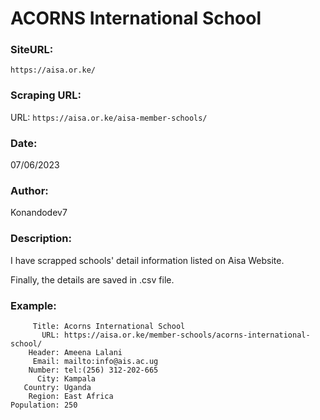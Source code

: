 # ACORNS International School
### SiteURL: 
`https://aisa.or.ke/`

### Scraping URL:

URL:  `https://aisa.or.ke/aisa-member-schools/`

### Date: 
07/06/2023

### Author:
Konandodev7

###  Description: 
I have scrapped schools' detail information listed on Aisa Website.

Finally, the details are saved in .csv file.


### Example:
         Title: Acorns International School
           URL: https://aisa.or.ke/member-schools/acorns-international-school/
        Header: Ameena Lalani
         Email: mailto:info@ais.ac.ug
        Number: tel:(256) 312-202-665
          City: Kampala
       Country: Uganda
        Region: East Africa
    Population: 250
